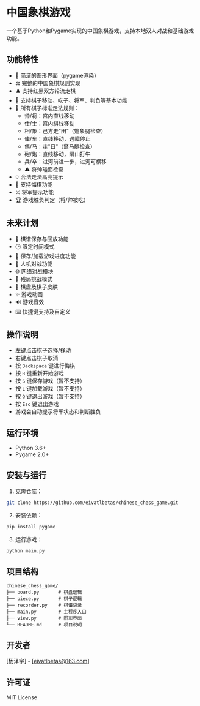# 中国象棋游戏

一个基于Python和Pygame实现的中国象棋游戏，支持本地双人对战和基础游戏功能。

## 功能特性

- 🎨 简洁的图形界面（pygame渲染）
- ⚖️ 完整的中国象棋规则实现
- ♟️ 支持红黑双方轮流走棋
- 📌 支持棋子移动、吃子、将军、判负等基本功能
- 🏁 所有棋子标准走法规则：
  - 帅/将：宫内直线移动
  - 仕/士：宫内斜线移动
  - 相/象：己方走"田"（蹩象腿检查）
  - 俥/车：直线移动，遇障停止
  - 傌/马：走"日"（蹩马腿检查）
  - 砲/炮：直线移动，隔山打牛
  - 兵/卒：过河前进一步，过河可横移
  - ⚠️ 将帅碰面检查
- 💡 合法走法高亮提示
- 🔄 支持悔棋功能
- ⚔️ 将军提示功能
- 🏆 游戏胜负判定（将/帅被吃）

## 未来计划

- 📜 棋谱保存与回放功能
- 🕒 限定时间模式
- 💾 保存/加载游戏进度功能
- 🤖 人机对战功能
- 🌐 网络对战模块
- 🏁 残局挑战模式
- 🎨 棋盘及棋子皮肤
- ✨ 游戏动画
- 🔊 游戏音效
- ⌨️ 快捷键支持及自定义

## 操作说明

- 左键点击棋子选择/移动
- 右键点击棋子取消
- 按 `Backspace` 键进行悔棋
- 按 `R` 键重新开始游戏
- 按 `S` 键保存游戏（暂不支持）
- 按 `L` 键加载游戏（暂不支持）
- 按 `Q` 键退出游戏（暂不支持）
- 按 `Esc` 键退出游戏
- 游戏会自动提示将军状态和判断胜负
## 运行环境

- Python 3.6+
- Pygame 2.0+

## 安装与运行

1. 克隆仓库：
```bash 
git clone https://github.com/eivatlbetas/chinese_chess_game.git
```

2. 安装依赖：
```bash
pip install pygame
```

3. 运行游戏：
```bash
python main.py
```

## 项目结构

```
chinese_chess_game/
├── board.py       # 棋盘逻辑
├── piece.py       # 棋子逻辑 
├── recorder.py    # 棋谱记录
├── main.py        # 主程序入口
├── view.py        # 图形界面
└── README.md      # 项目说明
```

## 开发者

[杨泽宇] - [eivatlbetas@163.com]

## 许可证

MIT License
```